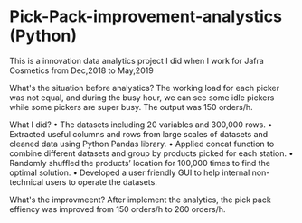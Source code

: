 # Pick-Pack-improvement-analystics (Python)
This is a innovation data analytics project I did when I work for Jafra Cosmetics from Dec,2018 to May,2019

What's the situation before analystics?
The working load for each picker was not equal, and during the busy hour, we can see some idle pickers while some pickers are super busy.
The output was 150 orders/h.

What I did?
•	The datasets including 20 variables and 300,000 rows.
•	Extracted useful columns and rows from large scales of datasets and cleaned data using Python Pandas library.
•	Applied concat function to combine different datasets and group by products picked for each station.
•	Randomly shuffled the products’ location for 100,000 times to find the optimal solution.
•	Developed a user friendly GUI to help internal non-technical users to operate the datasets.

What's the improvmeent?
After implement the analytics, the pick pack effiency was improved from 150 orders/h to 260 orders/h.


